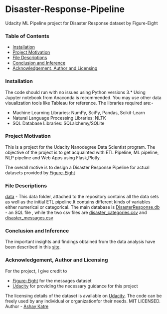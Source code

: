 # Disaster-Response-Pipeline
Udacity ML Pipeline project for Disaster Response dataset by Figure-Eight

### Table of Contents

   + [Installation](#installation)
   + [Project Motivation](#project-motivation)
   + [File Descriptions](#file-descriptions)
   + [Conclusion and Inference](#conclusion-and-inference)
   + [Acknowledgement, Author and Licensing](#acknowledgement--author-and-licensing)

### Installation
The code should run with no issues using Python versions 3.* Using Jupyter notebook from Anaconda is recommended. You may use other data visualization tools like Tableau for reference. The libraries required are:-
* Machine Learning Libraries: NumPy, SciPy, Pandas, Scikit-Learn
* Natural Language Processing Libraries: NLTK
* SQL Database Libraries: SQLalchemy/SQLite

### Project Motivation
This is a project for the Udacity Nanodegree Data Scientist program.
The objective of the project is to get acquainted with ETL Pipeline, ML pipeline, NLP pipeline and Web Apps using Flask,Plotly. 

The overall motive is to design a Disaster Response Pipeline for actual datasets provided by [Figure-Eight](https://appen.com/)


### File Descriptions
[data](https://github.com/asxd-10/Disaster-Response-Pipeline/tree/master/data) - This data folder, attached to the repository contains all the data sets as well as the initial ETL pipeline.It contains different kinds of variables either numerical or categorical. The main database is [DisasterResponse.db](https://github.com/asxd-10/Disaster-Response-Pipeline/blob/master/data/DisasterResponse.db) - an SQL file , while the two csv files are [disaster_categories.csv](https://github.com/asxd-10/Disaster-Response-Pipeline/blob/master/data/disaster_categories.csv) and [disaster_messages.csv](https://github.com/asxd-10/Disaster-Response-Pipeline/blob/master/data/disaster_messages.csv)

### Conclusion and Inference
The important insights and findings obtained from the data analysis have been described in this [site](https://view6914b2f4-3001.udacity-student-workspaces.com/).

### Acknowledgement, Author and Licensing
For the project, I give credit to 
* [Figure-Eight](https://appen.com/) for the messages dataset
* [Udacity](https://classroom.udacity.com/) for providing the necessary guidance for this project

The licensing details of the dataset is available on [Udacity](https://classroom.udacity.com/). The code can be freely used by any individual or organizationfor their needs. MIT LICENSED.
Author - [Ashay Katre](https://github.com/asxd-10/)
